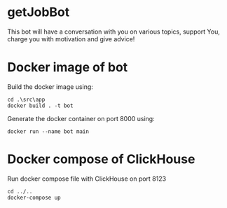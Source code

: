 # getJobBot
This bot will have a conversation with you on various topics, support You, charge you with motivation and give advice!

# Docker image of bot
Build the docker image using:
```
cd .\src\app
docker build . -t bot 
```
Generate the docker container on port 8000 using:
```
docker run --name bot main
```

# Docker compose of ClickHouse
Run docker compose file with ClickHouse on port 8123
```
cd ../..
docker-compose up
```

